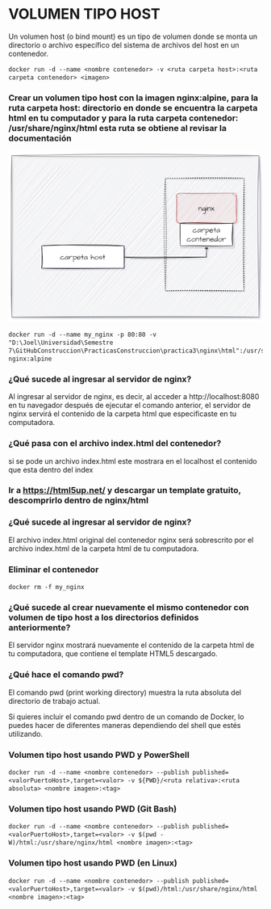 # VOLUMEN TIPO HOST
Un volumen host (o bind mount) es un tipo de volumen donde se monta un directorio o archivo específico del sistema de archivos del host en un contenedor.

```
docker run -d --name <nombre contenedor> -v <ruta carpeta host>:<ruta carpeta contenedor> <imagen> 
```

### Crear un volumen tipo host con la imagen nginx:alpine, para la ruta carpeta host: directorio en donde se encuentra la carpeta html en tu computador y para la ruta carpeta contenedor: /usr/share/nginx/html esta ruta se obtiene al revisar la documentación
![Volúmenes](imagenes/volumen-host.PNG)
```
docker run -d --name my_nginx -p 80:80 -v "D:\Joel\Universidad\Semestre 7\GitHubConstruccion\PracticasConstruccion\practica3\nginx\html":/usr/share/nginx/html nginx:alpine
```

### ¿Qué sucede al ingresar al servidor de nginx?
Al ingresar al servidor de nginx, es decir, al acceder a http://localhost:8080 en tu navegador después de ejecutar el comando anterior, el servidor de nginx servirá el contenido de la carpeta html que especificaste en tu computadora.

### ¿Qué pasa con el archivo index.html del contenedor?
si se pode un archivo index.html este mostrara en el localhost el contenido que esta dentro del index

### Ir a https://html5up.net/ y descargar un template gratuito, descomprirlo dentro de nginx/html
### ¿Qué sucede al ingresar al servidor de nginx?
El archivo index.html original del contenedor nginx será sobrescrito por el archivo index.html de la carpeta html de tu computadora.

### Eliminar el contenedor
```
docker rm -f my_nginx
```

### ¿Qué sucede al crear nuevamente el mismo contenedor con volumen de tipo host a los directorios definidos anteriormente?
El servidor nginx mostrará nuevamente el contenido de la carpeta html de tu computadora, que contiene el template HTML5 descargado.

### ¿Qué hace el comando pwd?
El comando pwd (print working directory) muestra la ruta absoluta del directorio de trabajo actual.

Si quieres incluir el comando pwd dentro de un comando de Docker, lo puedes hacer de diferentes maneras dependiendo del shell que estés utilizando.


### Volumen tipo host usando PWD y PowerShell
```
docker run -d --name <nombre contenedor> --publish published=<valorPuertoHost>,target=<valor> -v ${PWD}/<ruta relativa>:<ruta absoluta> <nombre imagen>:<tag> 
```

### Volumen tipo host usando PWD (Git Bash)

```
docker run -d --name <nombre contenedor> --publish published=<valorPuertoHost>,target=<valor> -v $(pwd -W)/html:/usr/share/nginx/html <nombre imagen>:<tag> 
```

### Volumen tipo host usando PWD (en Linux)

```
docker run -d --name <nombre contenedor> --publish published=<valorPuertoHost>,target=<valor> -v $(pwd)/html:/usr/share/nginx/html <nombre imagen>:<tag> 
```

